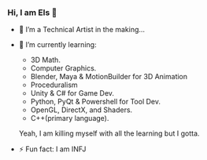 ### Hi, I am Els 👋

<!--
**i-am-Els/i-am-Els** is a ✨ _special_ ✨ repository because its `README.md` (this file) appears on your GitHub profile.

Here are some ideas to get you started:
-->
 * 🔭 I’m a Technical Artist in the making... 
 * 🌱 I’m currently learning:
    * 3D Math.
    * Computer Graphics.
    * Blender, Maya & MotionBuilder for 3D Animation
    * Proceduralism
    * Unity & C# for Game Dev.
    * Python, PyQt & Powershell for Tool Dev.
    * OpenGL, DirectX, and Shaders.
    * C++(primary language). 
    
    Yeah, I am killing myself with all the learning but I gotta.
 * ⚡ Fun fact: I am INFJ

<!--
- 👯 I’m looking to collaborate on ...
- 🤔 I’m looking for help with ...
- 💬 Ask me about ...
- 📫 How to reach me: eniolaolawale317@gmail.com
- 😄 Pronouns: He
- ⚡ Fun fact: ...
-->

